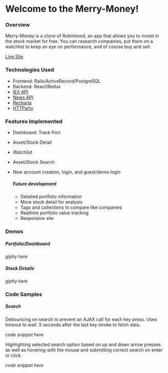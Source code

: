 # Welcome to the Merry-Money!

### Overview

Merry-Money is a clone of Robinhood, an app that allows you to invest in the stock market for free. You can research companies, put them on a watchlist to keep an eye on performance, and of course buy and sell.

[Live Site](http://merry-money.herokuapp.com/#/)

### Technologies Used
* Frontend: Rails/ActiveRecord/PostgreSQL
* Backend: React/Redux
* [IEX API](https://iextrading.com/)
* [News API](https://newsapi.org/)
* [Recharts](http://recharts.org/en-US/)
* [HTTParty](https://github.com/jnunemaker/httparty)

### Features Implemented
* Dashboard: Track Port
* Asset/Stock Detail
* Watchlist
* Asset/Stock Search
* New account creation, login, and guest/demo login

   ##### Future development

   * Detailed portfolio information
   * More stock detail for analysis
   * Tags and collections to compare like companies
   * Realtime portfolio value tracking
   * Responsive site


### Demos

##### Portfolio/Dashboard

*giphy here*

##### Stock Details

*giphy here*


### Code Samples

##### Search

Debouncing on search to prevent an AJAX call for each key press. Uses timeout to wait .5 seconds after the last key stroke to fetch data.

*code snippet here*

Highlighting selected search option based on up and down arrow presses as well as hovering with the mouse and submitting correct search on enter or click.

*code snippet here*
